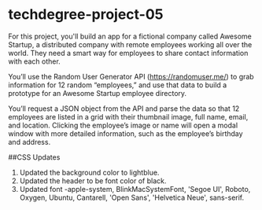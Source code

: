 # techdegree-project-05

For this project, you'll build an app for a fictional company called Awesome Startup, a distributed company with remote employees working all over the world. They need a smart way for employees to share contact information with each other.

You’ll use the Random User Generator API (https://randomuser.me/) to grab information for 12 random “employees,” and use that data to build a prototype for an Awesome Startup employee directory.

You’ll request a JSON object from the API and parse the data so that 12 employees are listed in a grid with their thumbnail image, full name, email, and location. Clicking the employee’s image or name will open a modal window with more detailed information, such as the employee’s birthday and address.

##CSS Updates
1. Updated the background color to lightblue.
2. Updated the header to be font color of black.
3. Updated font -apple-system, BlinkMacSystemFont, 'Segoe UI', Roboto, Oxygen, Ubuntu, Cantarell, 'Open Sans', 'Helvetica Neue', sans-serif.

